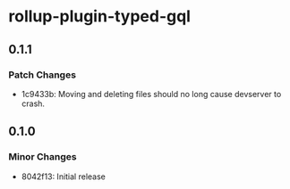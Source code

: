 # rollup-plugin-typed-gql

## 0.1.1

### Patch Changes

- 1c9433b: Moving and deleting files should no long cause devserver to crash.

## 0.1.0

### Minor Changes

- 8042f13: Initial release
